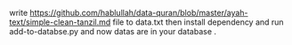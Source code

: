 write https://github.com/hablullah/data-quran/blob/master/ayah-text/simple-clean-tanzil.md file to data.txt then install dependency and run add-to-databse.py and now datas are in your database . 